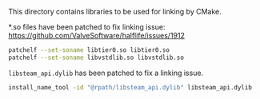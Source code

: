 This directory contains libraries to be used for linking by CMake.

*.so files have been patched to fix linking issue: https://github.com/ValveSoftware/halflife/issues/1912

```bash
patchelf --set-soname libtier0.so libtier0.so
patchelf --set-soname libvstdlib.so libvstdlib.so
```

`libsteam_api.dylib` has been patched to fix a linking issue.

```bash
install_name_tool -id "@rpath/libsteam_api.dylib" libsteam_api.dylib
```
